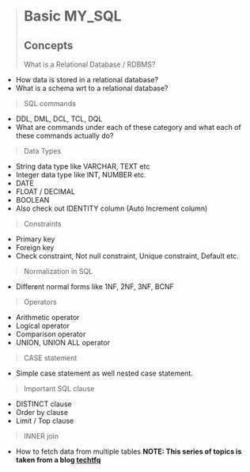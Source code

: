 > # Basic MY_SQL
> ## Concepts
> What is a Relational Database / RDBMS?
  * How data is stored in a relational database?
  * What is a schema wrt to a relational database?

> SQL commands
* DDL, DML, DCL, TCL, DQL
* What are commands under each of these category and what each of these commands actually do?

> Data Types
* String data type like VARCHAR, TEXT etc
* Integer data type like INT, NUMBER etc.
* DATE
* FLOAT / DECIMAL
* BOOLEAN
* Also check out IDENTITY column (Auto Increment column)

> Constraints
* Primary key
* Foreign key
* Check constraint, Not null constraint, Unique constraint, Default etc.

> Normalization in SQL
* Different normal forms like 1NF, 2NF, 3NF, BCNF

> Operators
* Arithmetic operator
* Logical operator
* Comparison operator
* UNION, UNION ALL operator

> CASE statement
* Simple case statement as well nested case statement.

> Important SQL clause
* DISTINCT clause
* Order by clause
* Limit / Top clause

> INNER join
* How to fetch data from multiple tables
**NOTE: This series of topics is taken from a blog [techtfq](https://techtfq.com/blog/how-to-learn-sql-for-free-roadmap-to-learning-sql)**
